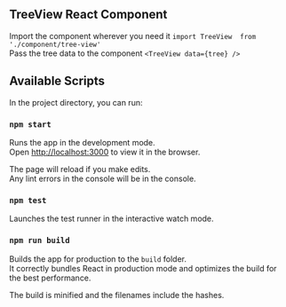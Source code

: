 ## TreeView React Component

Import the component wherever you need it
`import TreeView  from './component/tree-view'`
<br>
Pass the tree data to the component
`<TreeView data={tree} />`

## Available Scripts

In the project directory, you can run:

### `npm start`

Runs the app in the development mode.<br>
Open [http://localhost:3000](http://localhost:3000) to view it in the browser.

The page will reload if you make edits.<br>
Any lint errors in the console will be in the console.

### `npm test`
Launches the test runner in the interactive watch mode.  

### `npm run build`

Builds the app for production to the `build` folder.<br>
It correctly bundles React in production mode and optimizes the build for the best performance.

The build is minified and the filenames include the hashes.<br>
